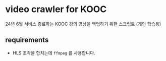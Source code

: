 # video crawler for KOOC
24년 6월 서비스 종료하는 KOOC 강의 영상을 백업하기 위한 스크립트 (개인 학습용)

## requirements
- HLS 조각을 합치는데 `ffmpeg` 를 사용합니다.
